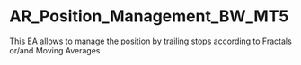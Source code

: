 # AR_Position_Management_BW_MT5
This EA allows to manage the position by trailing stops according to Fractals or/and Moving Averages
